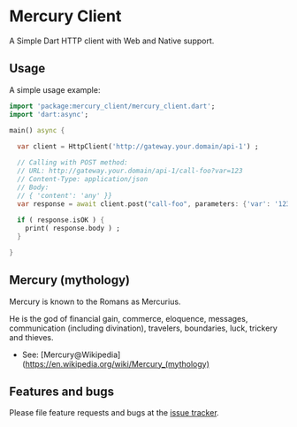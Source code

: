 # Mercury Client

A Simple Dart HTTP client with Web and Native support.

## Usage

A simple usage example:

```dart
import 'package:mercury_client/mercury_client.dart';
import 'dart:async';

main() async {
  
  var client = HttpClient('http://gateway.your.domain/api-1') ;

  // Calling with POST method:
  // URL: http://gateway.your.domain/api-1/call-foo?var=123
  // Content-Type: application/json
  // Body:
  // { 'content': 'any' }}
  var response = await client.post("call-foo", parameters: {'var': '123'}, body: "{ 'content': 'any' }}", contentType: 'application/json') ;
  
  if ( response.isOK ) {
    print( response.body ) ;
  }

}
```

## Mercury (mythology)

Mercury is known to the Romans as Mercurius.

He is the god of financial gain, commerce, eloquence, messages, communication (including divination), travelers, boundaries, luck, trickery and thieves.

- See: [Mercury@Wikipedia](https://en.wikipedia.org/wiki/Mercury_(mythology)

## Features and bugs

Please file feature requests and bugs at the [issue tracker][tracker].

[tracker]: https://github.com/gmpassos/mercury_client/issues
